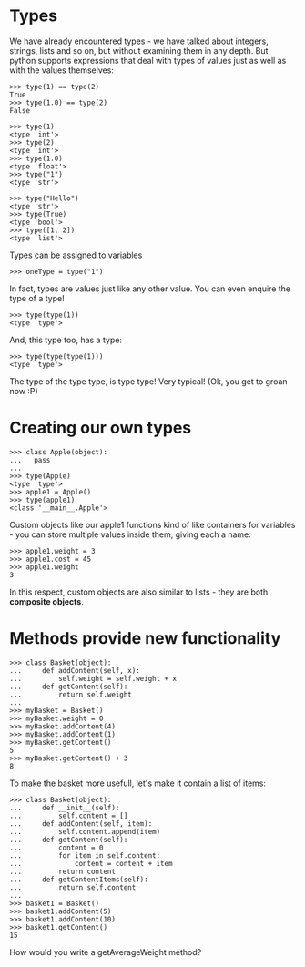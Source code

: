 # Types
We have already encountered types - we have talked about integers, strings, lists and so on, but without examining them in any depth.
But python supports expressions that deal with types of values just as well as with the values themselves:
    
    >>> type(1) == type(2)
    True
    >>> type(1.0) == type(2)
    False

    >>> type(1)
    <type 'int'>
    >>> type(2)
    <type 'int'>
    >>> type(1.0)
    <type 'float'>
    >>> type("1")
    <type 'str'>

    >>> type("Hello")
    <type 'str'>
    >>> type(True)
    <type 'bool'>
    >>> type([1, 2])
    <type 'list'>

Types can be assigned to variables

    >>> oneType = type("1")

In fact, types are values just like any other value. You can even enquire the type of a type!

    >>> type(type(1))
    <type 'type'>

And, this type too, has a type:

    >>> type(type(type(1)))
    <type 'type'>
    
The type of the type type, is type type! Very typical! (Ok, you get to groan now :P)

# Creating our own types

    >>> class Apple(object):
    ...   pass
    ... 
    >>> type(Apple)
    <type 'type'>
    >>> apple1 = Apple()
    >>> type(apple1)
    <class '__main__.Apple'>

Custom objects like our apple1 functions kind of like containers for variables - you can store multiple values inside them, giving each a name:

    >>> apple1.weight = 3
    >>> apple1.cost = 45
    >>> apple1.weight
    3

In this respect, custom objects are also similar to lists - they are both **composite objects**.

# Methods provide new functionality

    >>> class Basket(object):
    ...     def addContent(self, x):
    ...         self.weight = self.weight + x
    ...     def getContent(self):
    ...         return self.weight
    ... 
    >>> myBasket = Basket()
    >>> myBasket.weight = 0
    >>> myBasket.addContent(4)
    >>> myBasket.addContent(1)
    >>> myBasket.getContent()
    5
    >>> myBasket.getContent() + 3
    8

To make the basket more usefull, let's make it contain a list of items:

    >>> class Basket(object):
    ...     def __init__(self):
    ...         self.content = []
    ...     def addContent(self, item):
    ...         self.content.append(item)
    ...     def getContent(self):
    ...         content = 0
    ...         for item in self.content:
    ...             content = content + item
    ...         return content
    ...     def getContentItems(self):
    ...         return self.content
    ... 
    >>> basket1 = Basket()
    >>> basket1.addContent(5)
    >>> basket1.addContent(10)
    >>> basket1.getContent()
    15

How would you write a getAverageWeight method?
